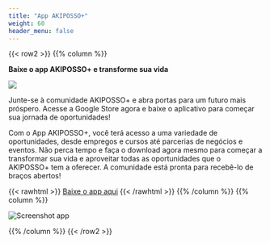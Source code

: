 ```yaml
---
title: "App AKIPOSSO+"
weight: 60
header_menu: false
---
```


<style>
    #app-akiposso a img {
        max-width: 140px;
        margin: 0px !important;
    }

</style>

{{< row2 >}}
{{% column %}}

**Baixe o app AKIPOSSO+ e transforme sua vida**

[![](images/disponivel_google_play.png)](https://play.google.com/store/apps/details?id=org.akipossomais.nativo)

Junte-se à comunidade AKIPOSSO+ e abra portas para um futuro mais próspero. Acesse a Google Store agora e baixe o aplicativo para começar sua jornada de oportunidades!

Com o App AKIPOSSO+, você terá acesso a uma variedade de oportunidades, desde empregos e cursos até parcerias de negócios e eventos. Não perca tempo e faça o download agora mesmo para começar a transformar sua vida e aproveitar todas as oportunidades que o AKIPOSSO+ tem a oferecer. A comunidade está pronta para recebê-lo de braços abertos!


{{< rawhtml >}}
<a class="btn site-menu" data-title-anchor="conheça-mais" href="#conhe%c3%a7a-mais">Baixe o app aqui</a>
{{< /rawhtml >}}
{{% /column %}}
{{% column %}}

![Screenshot app](images/screenshot-app.png)

{{% /column %}}
{{< /row2 >}}
